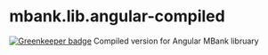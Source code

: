 # mbank.lib.angular-compiled

[![Greenkeeper badge](https://badges.greenkeeper.io/Nebo15/mbank.lib.angular-compiled.svg)](https://greenkeeper.io/)
Compiled version for Angular MBank libruary
